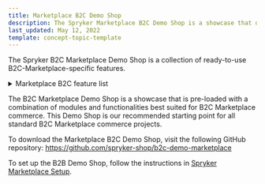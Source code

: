 ```yaml
---
title: Marketplace B2C Demo Shop
description: The Spryker Marketplace B2C Demo Shop is a showcase that demonstrates ready-to-use Marketplace B2C-specific Spryker features in a live implementation.
last_updated: May 12, 2022
template: concept-topic-template
---
```


The Spryker B2C Marketplace Demo Shop is a collection of ready-to-use B2C-Marketplace-specific features.

<details>
<summary markdown='span'>Marketplace B2C feature list</summary>

- [Marketplace Merchant](/docs/marketplace/user/features/marketplace-merchant-feature-overview/marketplace-merchant-feature-overview.html)
- [Merchant Category](/docs/marketplace/user/features/merchant-category-feature-overview.html)
- [Merchant Opening Hours](/docs/marketplace/user/features/merchant-opening-hours-feature-overview.html)
- [Marketplace Product](/docs/marketplace/user/features/marketplace-product-feature-overview.html)
- [Marketplace Product Options](/docs/marketplace/user/features/marketplace-product-options-feature-overview.html)
- [Marketplace Product Offer](/docs/marketplace/user/features/marketplace-product-offer-feature-overview.html)
- [Marketplace Cart](/docs/marketplace/user/features/marketplace-cart-feature-overview.html)
- [Marketplace Order Management](/docs/marketplace/user/features/marketplace-order-management-feature-overview/marketplace-order-management-feature-overview.html)
- [Marketplace Inventory Management](/docs/marketplace/user/features/marketplace-inventory-management-feature-overview.html)
- [Marketplace Promotions and Discounts](/docs/marketplace/user/features/marketplace-promotions-and-discounts-feature-overview.html)
- [Marketplace Return Management](/docs/marketplace/user/features/marketplace-return-management-feature-overview.html)
- [Marketplace Shipment](/docs/marketplace/user/features/marketplace-shipment-feature-overview.html)
- [Marketplace Wishlist](/docs/marketplace/user/features/marketplace-wishlist-feature-overview.html)
- [Marketplace Merchant Portal Product Offer Management](/docs/marketplace/user/features/marketplace-merchant-portal-product-offer-management-feature-overview.html)

</details>

The B2C Marketplace Demo Shop is a showcase that is pre-loaded with a combination of modules and functionalities best suited for B2C Marketplace commerce. This Demo Shop is our recommended starting point for all standard B2C Marketplace commerce projects.

To download the Marketplace B2C Demo Shop, visit the following GitHub repository: https://github.com/spryker-shop/b2c-demo-marketplace

To set up the B2B Demo Shop, follow the instructions in [Spryker Marketplace Setup](/docs/marketplace/dev/setup/spryker-marketplace-setup.html).